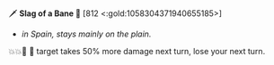 🗡️ **Slag of a Bane 🔫** [812 <:gold:1058304371940655185>]
- *in Spain, stays mainly on the plain.*

💥💥🚫 🔀 target takes 50% more damage next turn, lose your next turn.